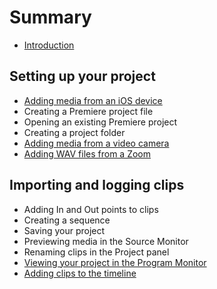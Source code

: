 # Summary

* [Introduction](README.md)

## Setting up your project
* [Adding media from an iOS device](adding-media-from-an-ios-device.md)
* Creating a Premiere project file
* Opening an existing Premiere project
* Creating a project folder
* [Adding media from a video camera](adding-media-from-a-video-camera.md)
* [Adding WAV files from a Zoom](adding-wav-files-from-a-zoom.md)

## Importing and logging clips
* Adding In and Out points to clips
* Creating a sequence
* Saving your project
* Previewing media in the Source Monitor
* Renaming clips in the Project panel
* [Viewing your project in the Program Monitor](viewing-your-project-in-the-program-monitor.md)
* [Adding clips to the timeline](adding-clips-to-the-timeline.md)

